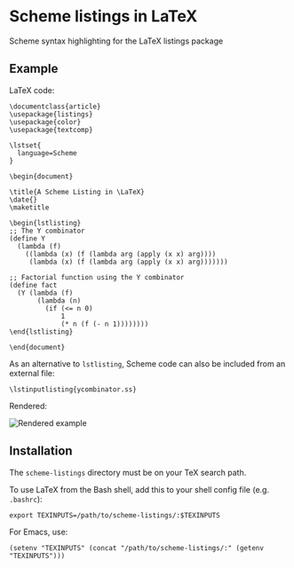 # Scheme listings in LaTeX

 Scheme syntax highlighting for the LaTeX listings package

## Example

LaTeX code:

    \documentclass{article}
    \usepackage{listings}
    \usepackage{color}
    \usepackage{textcomp}
    
    \lstset{
      language=Scheme
    }
    
    \begin{document}
    
    \title{A Scheme Listing in \LaTeX}
    \date{}
    \maketitle
    
    \begin{lstlisting}
    ;; The Y combinator
    (define Y
      (lambda (f)
        ((lambda (x) (f (lambda arg (apply (x x) arg))))
         (lambda (x) (f (lambda arg (apply (x x) arg)))))))
    
    ;; Factorial function using the Y combinator
    (define fact
      (Y (lambda (f)
           (lambda (n)
             (if (<= n 0)
                 1
                 (* n (f (- n 1))))))))     
    \end{lstlisting}
    
    \end{document}

As an alternative to `lstlisting`, Scheme code can also be included from an external file:

    \lstinputlisting{ycombinator.ss}

Rendered:

![Rendered example](http://github.com/stuhlmueller/scheme-listings/raw/master/example.png)

## Installation

The `scheme-listings` directory must be on your TeX search path.

To use LaTeX from the Bash shell, add this to your shell config file (e.g. `.bashrc`):

    export TEXINPUTS=/path/to/scheme-listings/:$TEXINPUTS
    
For Emacs, use:

    (setenv "TEXINPUTS" (concat "/path/to/scheme-listings/:" (getenv "TEXINPUTS")))
